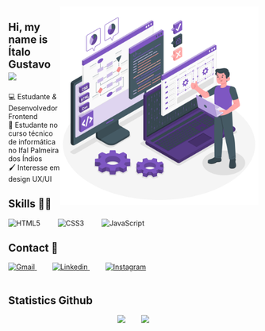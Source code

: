 <img src="Programmer-amico.png" min-width="400px" max-width="800px" width="400px" align="right" alt="Programer">

<h2 align="left"> Hi, my name is Ítalo Gustavo <img src="https://raw.githubusercontent.com/iampavangandhi/iampavangandhi/master/gifs/Hi.gif" width="30px"></h2>

💻 Estudante <em>&</em> Desenvolvedor Frontend <br/>
🏫 Estudante no curso técnico de informática no Ifal Palmeira dos Índios <br/>
🖌️ Interesse em design UX/UI <br/>

<h2 align="left">
    Skills 👨‍💻 
</h2>

<p align="left">
    <img src="https://img.shields.io/badge/HTML5-E34F26?style=for-the-badge&logo=html5&logoColor=white" alt="HTML5"/>
    &nbsp;&nbsp;&nbsp;&nbsp;&nbsp;&nbsp;&nbsp;
    <img src="https://img.shields.io/badge/CSS3-1572B6?style=for-the-badge&logo=css3&logoColor=white" alt="CSS3"/>
    &nbsp;&nbsp;&nbsp;&nbsp;&nbsp;&nbsp;&nbsp;
    <img src="https://img.shields.io/badge/JavaScript-F7DF1E?style=for-the-badge&logo=javascript&logoColor=black" alt="JavaScript"/>
</p>

<h2 align="left">
   Contact 💬
</h2>

<div align="left">
     <a href="mailto:itamelo555@gmail.com">
        <img src="https://img.shields.io/badge/Gmail-D14836?style=for-the-badge&logo=gmail&logoColor=white" alt="Gmail">
    </a>
    &nbsp;&nbsp;&nbsp;&nbsp;&nbsp;&nbsp;&nbsp;
     <a href="https://www.linkedin.com/in/%C3%ADtalo-gustavo-310a76207/">
        <img src="https://img.shields.io/badge/LinkedIn-0077B5?style=for-the-badge&logo=linkedin&logoColor=white" alt="Linkedin">
    </a>
    &nbsp;&nbsp;&nbsp;&nbsp;&nbsp;&nbsp;&nbsp;
     <a href="https://www.instagram.com/yta_gustavo/">
        <img src="https://img.shields.io/badge/Instagram-E4405F?style=for-the-badge&logo=instagram&logoColor=white" alt="Instagram">
    </a>
</div>
<br/>
<h2>Statistics Github</h2>

<p align="center">
    <img src="https://github-readme-stats.vercel.app/api?username=Yta-ux&theme=radical" height="180px"/>&nbsp;&nbsp;&nbsp;&nbsp;&nbsp;&nbsp;&nbsp;
    <img src="https://github-readme-stats.vercel.app/api/top-langs/?username=Yta-ux&hide=html&layout=compact&theme=radical" height="180px"/>
</p>
